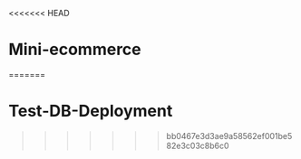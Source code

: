 <<<<<<< HEAD
# Mini-ecommerce
=======
# Test-DB-Deployment
>>>>>>> bb0467e3d3ae9a58562ef001be582e3c03c8b6c0
